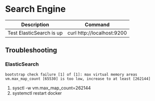 # Search Engine

Description                   | Command
----------------------------- | -----------------------------
Test ElasticSearch is up      | curl http://localhost:9200

## Troubleshooting

### ElasticSearch

```
bootstrap check failure [1] of [1]: max virtual memory areas vm.max_map_count [65530] is too low, increase to at least [262144]
```
1. sysctl -w vm.max_map_count=262144
2. systemctl restart docker
